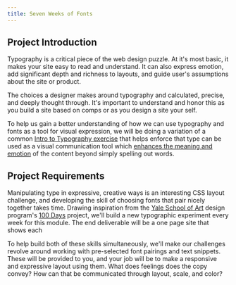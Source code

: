 ```yaml
---
title: Seven Weeks of Fonts
---
```


## Project Introduction

Typography is a critical piece of the web design puzzle. At it's most basic, it makes your site easy to read and understand. It can also express emotion, add significant depth and richness to layouts, and guide user's assumptions about the site or product.

The choices a designer makes around typography and calculated, precise, and deeply thought through. It's important to understand and honor this as you build a site based on comps or as you design a site your self.

To help us gain a better understanding of how we can use typography and fonts as a tool for visual expression, we will be doing a variation of a common [Intro to Typography exercise](type1) that helps enforce that type can be used as a visual communication tool which [enhances the meaning and emotion](type1-desc) of the content beyond simply spelling out words.

## Project Requirements

Manipulating type in expressive, creative ways is an interesting CSS layout challenge, and developing the skill of choosing fonts that pair nicely together takes time. Drawing inspiration from the [Yale School of Art](yaleart) design program's [100 Days](100days-yale) project, we'll build a new typographic experiment every week for this module. The end deliverable will be a one page site that shows each  

To help build both of these skills simultaneously, we'll make our challenges revolve around working with pre-selected font pairings and text snippets. These will be provided to you, and your job will be to make a responsive and expressive layout using them. What does feelings does the copy convey? How can that be communicated through layout, scale, and color?


[type1]: http://www.designingwithtype.com/cooper5/5_expressive1.html
[type1-desc]: http://www.designingwithtype.com/cooper5/5_intro.html
[yaleart]: http://art.yale.edu/GraphicDesign
[michaelbierut]: http://designobserver.com/profile/michaelbierut/110/
[100days]: http://100daysoffonts.com/
[100days-yale]: http://designobserver.com/feature/five-years-of-100-days/24678
